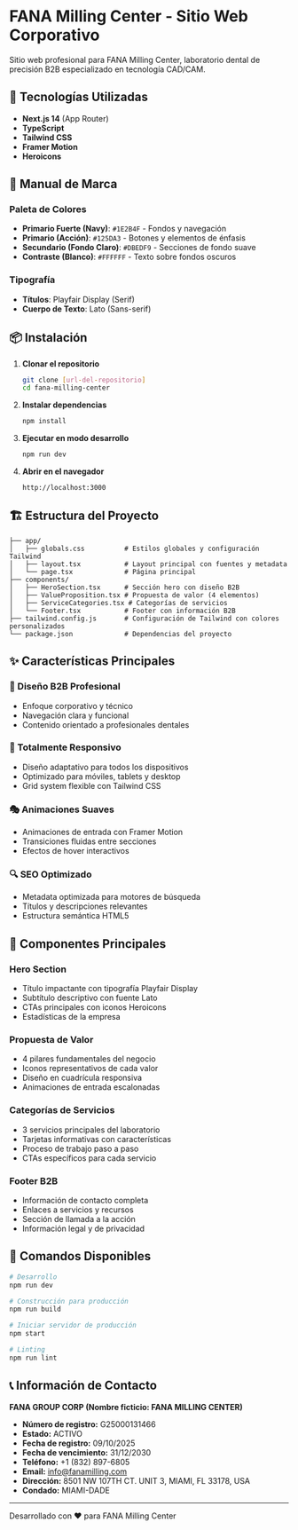 # FANA Milling Center - Sitio Web Corporativo

Sitio web profesional para FANA Milling Center, laboratorio dental de precisión B2B especializado en tecnología CAD/CAM.

## 🚀 Tecnologías Utilizadas

- **Next.js 14** (App Router)
- **TypeScript**
- **Tailwind CSS**
- **Framer Motion**
- **Heroicons**

## 🎨 Manual de Marca

### Paleta de Colores
- **Primario Fuerte (Navy)**: `#1E2B4F` - Fondos y navegación
- **Primario (Acción)**: `#125DA3` - Botones y elementos de énfasis
- **Secundario (Fondo Claro)**: `#DBEDF9` - Secciones de fondo suave
- **Contraste (Blanco)**: `#FFFFFF` - Texto sobre fondos oscuros

### Tipografía
- **Títulos**: Playfair Display (Serif)
- **Cuerpo de Texto**: Lato (Sans-serif)

## 📦 Instalación

1. **Clonar el repositorio**
   ```bash
   git clone [url-del-repositorio]
   cd fana-milling-center
   ```

2. **Instalar dependencias**
   ```bash
   npm install
   ```

3. **Ejecutar en modo desarrollo**
   ```bash
   npm run dev
   ```

4. **Abrir en el navegador**
   ```
   http://localhost:3000
   ```

## 🏗️ Estructura del Proyecto

```
├── app/
│   ├── globals.css          # Estilos globales y configuración Tailwind
│   ├── layout.tsx           # Layout principal con fuentes y metadata
│   └── page.tsx             # Página principal
├── components/
│   ├── HeroSection.tsx      # Sección hero con diseño B2B
│   ├── ValueProposition.tsx # Propuesta de valor (4 elementos)
│   ├── ServiceCategories.tsx # Categorías de servicios
│   └── Footer.tsx           # Footer con información B2B
├── tailwind.config.js       # Configuración de Tailwind con colores personalizados
└── package.json             # Dependencias del proyecto
```

## ✨ Características Principales

### 🎯 Diseño B2B Profesional
- Enfoque corporativo y técnico
- Navegación clara y funcional
- Contenido orientado a profesionales dentales


### 📱 Totalmente Responsivo
- Diseño adaptativo para todos los dispositivos
- Optimizado para móviles, tablets y desktop
- Grid system flexible con Tailwind CSS

### 🎭 Animaciones Suaves
- Animaciones de entrada con Framer Motion
- Transiciones fluidas entre secciones
- Efectos de hover interactivos

### 🔍 SEO Optimizado
- Metadata optimizada para motores de búsqueda
- Títulos y descripciones relevantes
- Estructura semántica HTML5

## 🎨 Componentes Principales

### Hero Section
- Título impactante con tipografía Playfair Display
- Subtítulo descriptivo con fuente Lato
- CTAs principales con iconos Heroicons
- Estadísticas de la empresa

### Propuesta de Valor
- 4 pilares fundamentales del negocio
- Iconos representativos de cada valor
- Diseño en cuadrícula responsiva
- Animaciones de entrada escalonadas

### Categorías de Servicios
- 3 servicios principales del laboratorio
- Tarjetas informativas con características
- Proceso de trabajo paso a paso
- CTAs específicos para cada servicio

### Footer B2B
- Información de contacto completa
- Enlaces a servicios y recursos
- Sección de llamada a la acción
- Información legal y de privacidad

## 🚀 Comandos Disponibles

```bash
# Desarrollo
npm run dev

# Construcción para producción
npm run build

# Iniciar servidor de producción
npm start

# Linting
npm run lint
```

## 📞 Información de Contacto

**FANA GROUP CORP (Nombre ficticio: FANA MILLING CENTER)**
- **Número de registro:** G25000131466
- **Estado:** ACTIVO
- **Fecha de registro:** 09/10/2025
- **Fecha de vencimiento:** 31/12/2030
- **Teléfono:** +1 (832) 897-6805
- **Email:** info@fanamilling.com
- **Dirección:** 8501 NW 107TH CT. UNIT 3, MIAMI, FL 33178, USA
- **Condado:** MIAMI-DADE

---

Desarrollado con ❤️ para FANA Milling Center
